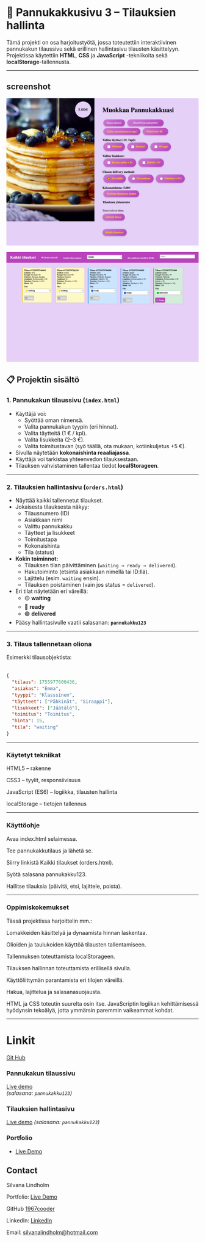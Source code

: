 # 🥞 Pannukakkusivu 3 – Tilauksien hallinta

Tämä projekti on osa harjoitustyötä, jossa toteutettiin interaktiivinen pannukakun tilaussivu sekä erillinen hallintasivu tilausten käsittelyyn. Projektissa käytettiin **HTML**, **CSS** ja **JavaScript** -tekniikoita sekä **localStorage**-tallennusta.

---
## screenshot
![Pannukakun tilaussivu ](./images/pannukakkusivu3.netlify.app_.png)

![Tilauksien hallintasivu ](images/pannukakkusivu3.netlify.app_orders.png)

## 📋 Projektin sisältö

### 1. Pannukakun tilaussivu (`index.html`)
- Käyttäjä voi:
  - Syöttää oman nimensä.
  - Valita pannukakun tyypin (eri hinnat).
  - Valita täytteitä (1 € / kpl).
  - Valita lisukkeita (2–3 €).
  - Valita toimitustavan (syö täällä, ota mukaan, kotiinkuljetus +5 €).
- Sivulla näytetään **kokonaishinta reaaliajassa**.
- Käyttäjä voi tarkistaa yhteenvedon tilauksestaan.
- Tilauksen vahvistaminen tallentaa tiedot **localStorageen**.

---

### 2. Tilauksien hallintasivu (`orders.html`)
- Näyttää kaikki tallennetut tilaukset.
- Jokaisesta tilauksesta näkyy:
  - Tilausnumero (ID)
  - Asiakkaan nimi
  - Valittu pannukakku
  - Täytteet ja lisukkeet
  - Toimitustapa
  - Kokonaishinta
  - Tila (status)
- **Kokin toiminnot:**
  - Tilauksen tilan päivittäminen (`waiting → ready → delivered`).
  - Hakutoiminto (etsintä asiakkaan nimellä tai ID:llä).
  - Lajittelu (esim. `waiting` ensin).
  - Tilauksen poistaminen (vain jos status = `delivered`).
- Eri tilat näytetään eri väreillä:
  - 🟡 **waiting**
  - 🔵 **ready**
  - 🟢 **delivered**
- Pääsy hallintasivulle vaatii salasanan: **`pannukakku123`**

---

### 3. Tilaus tallennetaan oliona
Esimerkki tilausobjektista:

```json

{
  "tilaus": 1755977600436,
  "asiakas": "Emma",
  "tyyppi": "Klasssinen",
  "täytteet": ["Pähkinät", "Siraappi"],
  "lisukkeet": ["Jäätälö"],
  "toimitus": "Toimitus",
  "hinta": 15,
  "tila": "waiting"
}
```
---------
### Käytetyt tekniikat

HTML5 – rakenne

CSS3 – tyylit, responsiivisuus

JavaScript (ES6) – logiikka, tilausten hallinta

localStorage – tietojen tallennus

-------

### Käyttöohje
Avaa index.html selaimessa.

Tee pannukakkutilaus ja lähetä se.

Siirry linkistä Kaikki tilaukset (orders.html).

Syötä salasana pannukakku123.

Hallitse tilauksia (päivitä, etsi, lajittele, poista).

-------

### Oppimiskokemukset

Tässä projektissa harjoittelin mm.:

Lomakkeiden käsittelyä ja dynaamista hinnan laskentaa.

Olioiden ja taulukoiden käyttöä tilausten tallentamiseen.

Tallennuksen toteuttamista localStorageen.

Tilauksen hallinnan toteuttamista erillisellä sivulla.

Käyttöliittymän parantamista eri tilojen väreillä.

Hakua, lajittelua ja salasanasuojausta.

HTML ja CSS toteutin suurelta osin itse. JavaScriptin logiikan kehittämisessä hyödynsin tekoälyä, jotta ymmärsin paremmin vaikeammat kohdat.

-----
# Linkit

[Git Hub](https://github.com/1967cooder?tab=repositories)



### Pannukakun tilaussivu

[Live demo](https://pannukakkusivu3.netlify.app/)  
*(salasana: `pannukakku123`)*

### Tilauksien hallintasivu 

[Live demo](https://pannukakkusivu3.netlify.app/orders)
*(salasana: `pannukakku123`)*

### Portfolio

- [Live Demo](https://portfoliosilvana.netlify.app/)

## Contact

Silvana Lindholm

Portfolio: [Live Demo](https://portfoliosilvana.netlify.app/)

GitHub [1967cooder](https://github.com/1967cooder)

LinkedIn: [LinkedIn](https://linkedin.com/in/silvanalindholm/)

Email: silvanalindholm@hotmail.com
